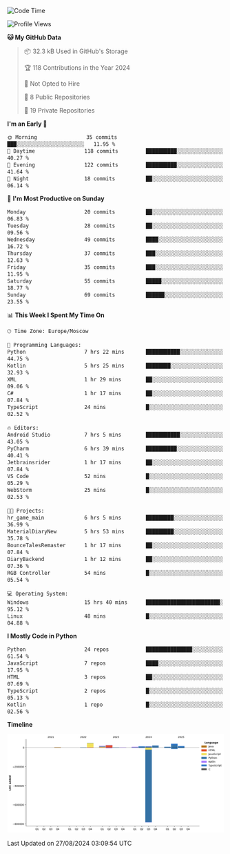 <!--START_SECTION:waka-->
![Code Time](http://img.shields.io/badge/Code%20Time-483%20hrs%209%20mins-blue)

![Profile Views](http://img.shields.io/badge/Profile%20Views-7-blue)

**🐱 My GitHub Data** 

> 📦 32.3 kB Used in GitHub's Storage 
 > 
> 🏆 118 Contributions in the Year 2024
 > 
> 🚫 Not Opted to Hire
 > 
> 📜 8 Public Repositories 
 > 
> 🔑 19 Private Repositories 
 > 
**I'm an Early 🐤** 

```text
🌞 Morning                35 commits          ███░░░░░░░░░░░░░░░░░░░░░░   11.95 % 
🌆 Daytime                118 commits         ██████████░░░░░░░░░░░░░░░   40.27 % 
🌃 Evening                122 commits         ██████████░░░░░░░░░░░░░░░   41.64 % 
🌙 Night                  18 commits          ██░░░░░░░░░░░░░░░░░░░░░░░   06.14 % 
```
📅 **I'm Most Productive on Sunday** 

```text
Monday                   20 commits          ██░░░░░░░░░░░░░░░░░░░░░░░   06.83 % 
Tuesday                  28 commits          ██░░░░░░░░░░░░░░░░░░░░░░░   09.56 % 
Wednesday                49 commits          ████░░░░░░░░░░░░░░░░░░░░░   16.72 % 
Thursday                 37 commits          ███░░░░░░░░░░░░░░░░░░░░░░   12.63 % 
Friday                   35 commits          ███░░░░░░░░░░░░░░░░░░░░░░   11.95 % 
Saturday                 55 commits          █████░░░░░░░░░░░░░░░░░░░░   18.77 % 
Sunday                   69 commits          ██████░░░░░░░░░░░░░░░░░░░   23.55 % 
```


📊 **This Week I Spent My Time On** 

```text
🕑︎ Time Zone: Europe/Moscow

💬 Programming Languages: 
Python                   7 hrs 22 mins       ███████████░░░░░░░░░░░░░░   44.75 % 
Kotlin                   5 hrs 25 mins       ████████░░░░░░░░░░░░░░░░░   32.93 % 
XML                      1 hr 29 mins        ██░░░░░░░░░░░░░░░░░░░░░░░   09.06 % 
C#                       1 hr 17 mins        ██░░░░░░░░░░░░░░░░░░░░░░░   07.84 % 
TypeScript               24 mins             █░░░░░░░░░░░░░░░░░░░░░░░░   02.52 % 

🔥 Editors: 
Android Studio           7 hrs 5 mins        ███████████░░░░░░░░░░░░░░   43.05 % 
PyCharm                  6 hrs 39 mins       ██████████░░░░░░░░░░░░░░░   40.41 % 
Jetbrainsrider           1 hr 17 mins        ██░░░░░░░░░░░░░░░░░░░░░░░   07.84 % 
VS Code                  52 mins             █░░░░░░░░░░░░░░░░░░░░░░░░   05.29 % 
WebStorm                 25 mins             █░░░░░░░░░░░░░░░░░░░░░░░░   02.53 % 

🐱‍💻 Projects: 
hr_game_main             6 hrs 5 mins        █████████░░░░░░░░░░░░░░░░   36.99 % 
MaterialDiaryNew         5 hrs 53 mins       █████████░░░░░░░░░░░░░░░░   35.78 % 
BounceTalesRemaster      1 hr 17 mins        ██░░░░░░░░░░░░░░░░░░░░░░░   07.84 % 
DiaryBackend             1 hr 12 mins        ██░░░░░░░░░░░░░░░░░░░░░░░   07.36 % 
RGB Controller           54 mins             █░░░░░░░░░░░░░░░░░░░░░░░░   05.54 % 

💻 Operating System: 
Windows                  15 hrs 40 mins      ████████████████████████░   95.12 % 
Linux                    48 mins             █░░░░░░░░░░░░░░░░░░░░░░░░   04.88 % 
```

**I Mostly Code in Python** 

```text
Python                   24 repos            ███████████████░░░░░░░░░░   61.54 % 
JavaScript               7 repos             ████░░░░░░░░░░░░░░░░░░░░░   17.95 % 
HTML                     3 repos             ██░░░░░░░░░░░░░░░░░░░░░░░   07.69 % 
TypeScript               2 repos             █░░░░░░░░░░░░░░░░░░░░░░░░   05.13 % 
Kotlin                   1 repo              █░░░░░░░░░░░░░░░░░░░░░░░░   02.56 % 
```



**Timeline**

![Lines of Code chart](https://raw.githubusercontent.com/adlemx/adlemx/main/assets/bar_graph.png)


 Last Updated on 27/08/2024 03:09:54 UTC
<!--END_SECTION:waka-->
